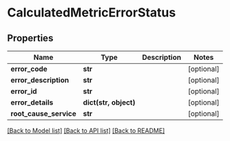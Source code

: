 # CalculatedMetricErrorStatus

## Properties
Name | Type | Description | Notes
------------ | ------------- | ------------- | -------------
**error_code** | **str** |  | [optional] 
**error_description** | **str** |  | [optional] 
**error_id** | **str** |  | [optional] 
**error_details** | **dict(str, object)** |  | [optional] 
**root_cause_service** | **str** |  | [optional] 

[[Back to Model list]](../README.md#documentation-for-models) [[Back to API list]](../README.md#documentation-for-api-endpoints) [[Back to README]](../README.md)


